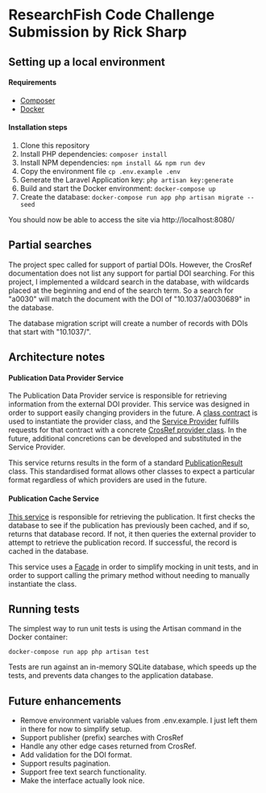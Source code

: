 # ResearchFish Code Challenge Submission by Rick Sharp

## Setting up a local environment

#### Requirements

-   [Composer](https://getcomposer.org/download/)
-   [Docker](https://docs.docker.com/get-docker/)

#### Installation steps

1. Clone this repository
2. Install PHP dependencies: `composer install`
3. Install NPM dependencies: `npm install && npm run dev`
4. Copy the environment file `cp .env.example .env`
5. Generate the Laravel Application key: `php artisan key:generate`
6. Build and start the Docker environment: `docker-compose up`
7. Create the database: `docker-compose run app php artisan migrate --seed`

You should now be able to access the site via http://localhost:8080/

## Partial searches

The project spec called for support of partial DOIs. However, the CrosRef documentation does not list any support for partial DOI searching. For this project, I implemented a wildcard search in the database, with wildcards placed at the beginning and end of the search term. So a search for "a0030" will match the document with the DOI of "10.1037/a0030689" in the database. 

The database migration script will create a number of records with DOIs that start with "10.1037/".

## Architecture notes

#### Publication Data Provider Service

The Publication Data Provider service is responsible for retrieving information from the external DOI provider. This
service was designed in order to support easily changing providers in the future. A [class contract](https://github.com/ricksharp7/researchfish-test/blob/master/app/Services/PublicationDataProvider/Contracts/DataProvider.php) is used to instantiate
the provider class, and the [Service Provider](https://github.com/ricksharp7/researchfish-test/blob/master/app/Providers/PublicationDataProvider.php) fulfills requests for that contract with a concrete [CrosRef provider class](https://github.com/ricksharp7/researchfish-test/blob/master/app/Services/PublicationDataProvider/Providers/CrosRef.php).
In the future, additional concretions can be developed and substituted in the Service Provider.

This service returns results in the form of a standard [PublicationResult](https://github.com/ricksharp7/researchfish-test/blob/master/app/Services/PublicationDataProvider/PublicationResult.php) class. This standardised format allows
other classes to expect a particular format regardless of which providers are used in the future.

#### Publication Cache Service

[This service](https://github.com/ricksharp7/researchfish-test/blob/master/app/Services/PublicationCacheService.php) is responsible for retrieving the publication. It first checks the database to see if the publication has
previously been cached, and if so, returns that database record. If not, it then queries the external provider to attempt
to retrieve the publication record. If successful, the record is cached in the database.

This service uses a [Facade](https://github.com/ricksharp7/researchfish-test/blob/master/app/Facades/PublicationCacheFacade.php) in order to simplify mocking in unit tests, and in order to support calling the
primary method without needing to manually instantiate the class.

## Running tests

The simplest way to run unit tests is using the Artisan command in the Docker container:

```
docker-compose run app php artisan test
```

Tests are run against an in-memory SQLite database, which speeds up the tests, and prevents data changes to the application database.

## Future enhancements

- Remove environment variable values from .env.example. I just left them in there for now to simplify setup.
- Support publisher (prefix) searches with CrosRef
- Handle any other edge cases returned from CrosRef.
- Add validation for the DOI format.
- Support results pagination.
- Support free text search functionality.
- Make the interface actually look nice.
